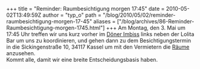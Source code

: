 +++
title = "Reminder: Raumbesichtigung morgen 17:45"
date = 2010-05-02T13:49:59Z
author = "typ_o"
path = "/blog/2010/05/02/reminder-raumbesichtigung-morgen-17-45"
aliases = ["/blog/archives/86-Reminder-Raumbesichtigung-morgen-1745.html"]
+++
Am Montag, den 3. Mai um 17:45 Uhr treffen wir uns kurz vorher im [Döner
Imbiss](https://maps.google.de/maps?q=51.318338,9.49247&num=1&sll=51.318928,9.49601&sspn=0.111645,0.256119&ie=UTF8&ll=51.318337,9.491973&spn=0.001227,0.005493&z=18)
links neben der Lolita Bar um uns zu koordinieren, und gehen dann zu dem
Besichtigungstermin in die Sickingenstraße 10, 34117 Kassel um mit den
Vermietern die
[Räume](https://flipdot.org/wiki/index.php?title=Raumsuche/Sickingenstrasse)
anzusehen.  
Kommt alle, damit wir eine breite Entscheidungsbasis haben.

